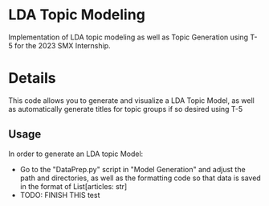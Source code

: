 # LDA Topic Modeling
Implementation of LDA topic modeling as well as Topic Generation using T-5 for the 2023 SMX Internship.

# Details
This code allows you to generate and visualize a LDA Topic Model, as well as automatically generate titles for topic
groups if so desired using T-5

## Usage
In order to generate an LDA topic Model:
- Go to the "DataPrep.py" script in "Model Generation" and adjust the path and directories, as well as the formatting code so that data is saved in the format of List[articles: str]
- TODO: FINISH THIS
test